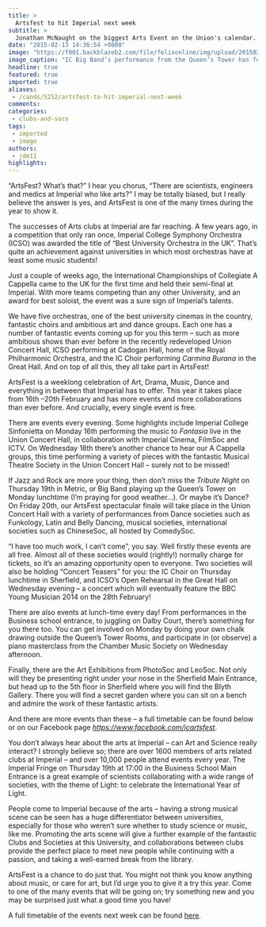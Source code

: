 ```yaml
---
title: >
  Artsfest to hit Imperial next week
subtitle: >
  Jonathan McNaught on the biggest Arts Event on the Union's calendar.
date: "2015-02-13 14:36:54 +0000"
image: "https://f001.backblazeb2.com/file/felixonline/img/upload/201502131436-bwh12-8489844811_41d871f599_o.jpg"
image_caption: "IC Big Band’s performance from the Queen’s Tower has featured in every Artsfest so far."
headline: true
featured: true
imported: true
aliases:
 - /cands/5252/artsfest-to-hit-imperial-next-week
comments:
categories:
 - clubs-and-socs
tags:
 - imported
 - image
authors:
 - jdm11
highlights:
---
```


“ArtsFest? What’s that?” I hear you chorus, “There are scientists, engineers and medics at Imperial who like arts?” I may be totally biased, but I really believe the answer is yes, and ArtsFest is one of the many times during the year to show it.

The successes of Arts clubs at Imperial are far reaching. A few years ago, in a competition that only ran once, Imperial College Symphony Orchestra (ICSO) was awarded the title of “Best University Orchestra in the UK”. That’s quite an achievement against universities in which most orchestras have at least some music students!

Just a couple of weeks ago, the International Championships of Collegiate A Cappella came to the UK for the first time and held their semi-final at Imperial. With more teams competing than any other University, and an award for best soloist, the event was a sure sign of Imperial’s talents.

We have five orchestras, one of the best university cinemas in the country, fantastic choirs and ambitious art and dance groups. Each one has a number of fantastic events coming up for you this term – such as more ambitious shows than ever before in the recently redeveloped Union Concert Hall, ICSO performing at Cadogan Hall, home of the Royal Philharmonic Orchestra, and the IC Choir performing _Carmina Burana_ in the Great Hall. And on top of all this, they all take part in ArtsFest!

ArtsFest is a weeklong celebration of Art, Drama, Music, Dance and everything in between that Imperial has to offer. This year it takes place from 16th –20th February and has more events and more collaborations than ever before. And crucially, every single event is free.

There are events every evening. Some highlights include Imperial College Sinfonietta on Monday 16th performing the music to _Fantasia_ live in the Union Concert Hall, in collaboration with Imperial Cinema, FilmSoc and ICTV. On Wednesday 18th there’s another chance to hear our A Cappella groups, this time performing a variety of pieces with the fantastic Musical Theatre Society in the Union Concert Hall – surely not to be missed!

If Jazz and Rock are more your thing, then don’t miss the _Tribute Night_ on Thursday 19th in Metric, or Big Band playing up the Queen’s Tower on Monday lunchtime (I’m praying for good weather...). Or maybe it’s Dance? On Friday 20th, our ArtsFest spectacular finale will take place in the Union Concert Hall with a variety of performances from Dance societies such as Funkology, Latin and Belly Dancing, musical societies, international societies such as ChineseSoc, all hosted by ComedySoc.

“I have too much work, I can’t come”, you say. Well firstly these events are all free. Almost all of these societies would (rightly!) normally charge for tickets, so it’s an amazing opportunity open to everyone. Two societies will also be holding “Concert Teasers” for you: the IC Choir on Thursday lunchtime in Sherfield, and ICSO’s Open Rehearsal in the Great Hall on Wednesday evening – a concert which will eventually feature the BBC Young Musician 2014 on the 28th February!

There are also events at lunch-time every day! From performances in the Business school entrance, to juggling on Dalby Court, there’s something for you there too. You can get involved on Monday by doing your own chalk drawing outside the Queen’s Tower Rooms, and participate in (or observe) a piano masterclass from the Chamber Music Society on Wednesday afternoon.

Finally, there are the Art Exhibitions from PhotoSoc and LeoSoc. Not only will they be presenting right under your nose in the Sherfield Main Entrance, but head up to the 5th floor in Sherfield where you will find the Blyth Gallery. There you will find a secret garden where you can sit on a bench and admire the work of these fantastic artists.

And there are more events than these – a full timetable can be found below or on our Facebook page _https://www.facebook.com/icartsfest_.

You don’t always hear about the arts at Imperial – can Art and Science really interact? I strongly believe so; there are over 1600 members of arts related clubs at Imperial – and over 10,000 people attend events every year. The Imperial Fringe on Thursday 19th at 17:00 in the Business School Main Entrance is a great example of scientists collaborating with a wide range of societies, with the theme of Light: to celebrate the International Year of Light.

People come to Imperial because of the arts – having a strong musical scene can be seen has a huge differentiator between universities, especially for those who weren’t sure whether to study science or music, like me. Promoting the arts scene will give a further example of the fantastic Clubs and Societies at this University, and collaborations between clubs provide the perfect place to meet new people while continuing with a passion, and taking a well-earned break from the library.

ArtsFest is a chance to do just that. You might not think you know anything about music, or care for art, but I’d urge you to give it a try this year. Come to one of the many events that will be going on; try something new and you may be surprised just what a good time you have!

A full timetable of the events next week can be found [here](../cands/5253/whats-on-next-week--a-guide-to-artsfest/).
